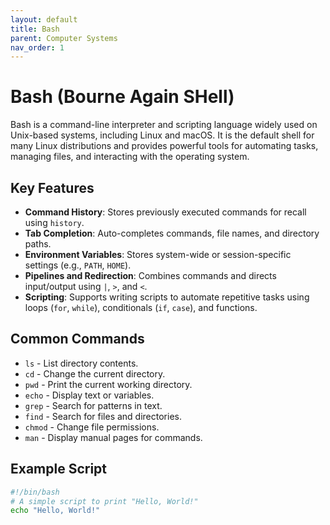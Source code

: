 ```yaml
---
layout: default
title: Bash
parent: Computer Systems
nav_order: 1
---
```


# Bash (Bourne Again SHell)

Bash is a command-line interpreter and scripting language widely used on Unix-based systems, including Linux and macOS. It is the default shell for many Linux distributions and provides powerful tools for automating tasks, managing files, and interacting with the operating system.

## Key Features

- **Command History**: Stores previously executed commands for recall using `history`.
- **Tab Completion**: Auto-completes commands, file names, and directory paths.
- **Environment Variables**: Stores system-wide or session-specific settings (e.g., `PATH`, `HOME`).
- **Pipelines and Redirection**: Combines commands and directs input/output using `|`, `>`, and `<`.
- **Scripting**: Supports writing scripts to automate repetitive tasks using loops (`for`, `while`), conditionals (`if`, `case`), and functions.

## Common Commands

- `ls` - List directory contents.
- `cd` - Change the current directory.
- `pwd` - Print the current working directory.
- `echo` - Display text or variables.
- `grep` - Search for patterns in text.
- `find` - Search for files and directories.
- `chmod` - Change file permissions.
- `man` - Display manual pages for commands.

## Example Script

```bash
#!/bin/bash
# A simple script to print "Hello, World!"
echo "Hello, World!"
```
